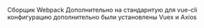 Сборщик Webpack
Дополнительно на стандарнтую для vue-cli конфигурацию дополнительно были установлены Vuex и Axios
